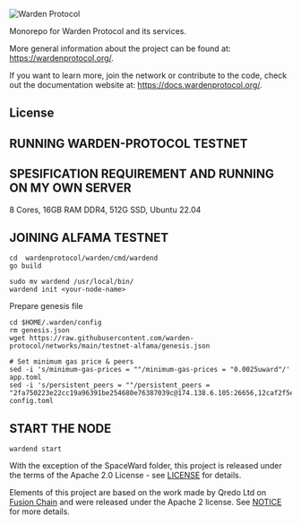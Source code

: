 ![Warden Protocol](./docs/logo.svg)

Monorepo for Warden Protocol and its services.

More general information about the project can be found at:
https://wardenprotocol.org/.

If you want to learn more, join the network or contribute to the code, check
out the documentation website at: https://docs.wardenprotocol.org/.


## License

## RUNNING WARDEN-PROTOCOL TESTNET
## SPESIFICATION REQUIREMENT AND RUNNING ON MY OWN SERVER 
8 Cores, 16GB RAM DDR4,  512G SSD, Ubuntu 22.04

## JOINING ALFAMA TESTNET
```git clone --depth 1 --branch v0.1.0 https://github.com/warden-protocol/wardenprotocol/
cd  wardenprotocol/warden/cmd/wardend
go build

sudo mv wardend /usr/local/bin/
wardend init <your-node-name>
```

Prepare genesis file

```
cd $HOME/.warden/config
rm genesis.json
wget https://raw.githubusercontent.com/warden-protocol/networks/main/testnet-alfama/genesis.json

# Set minimum gas price & peers
sed -i 's/minimum-gas-prices = ""/minimum-gas-prices = "0.0025uward"/' app.toml
sed -i 's/persistent_peers = ""/persistent_peers = "2fa750223e22cc19a96391be254680e76387039c@174.138.6.105:26656,12caf2f5e3618cb6c57f45e93ac713b2bc6243b1@164.90.205.67:26656,b9c77f2a0b725fb9b48b50e5ec50d100c58514af@165.232.87.163:26656"/' config.toml
```
## START THE NODE
```
wardend start
```
With the exception of the SpaceWard folder, this project is released under the
terms of the Apache 2.0 License - see [LICENSE](./LICENSE) for details.

Elements of this project are based on the work made by Qredo Ltd on [Fusion
Chain](https://github.com/qredo/fusionchain) and were released under the Apache
2 license. See [NOTICE](./NOTICE) for more details.

